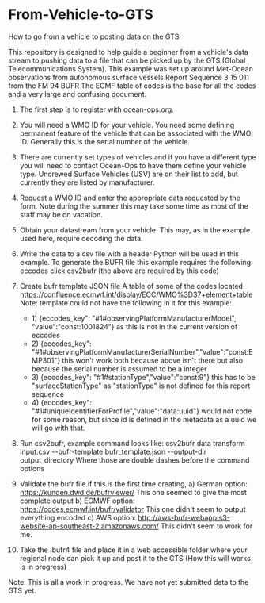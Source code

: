 # From-Vehicle-to-GTS
How to go from a vehicle to posting data on the GTS

This repository is designed to help guide a beginner from a vehicle's data stream to pushing data to a file that can be picked up by the GTS (Global Telecommunications System).
This example was set up around Met-Ocean observations from autonomous surface vessels Report Sequence 3 15 011 from the FM 94 BUFR 
The ECMF table of codes is the base for all the codes and a very large and confusing document.

1) The first step is to register with ocean-ops.org.
2) You will need a WMO ID for your vehicle.  You need some defining permanent feature of the vehicle that can be associated with the WMO ID.  Generally this is the serial number of the vehicle.
3) There are currently set types of vehicles and if you have a different type you will need to contact Ocean-Ops to have them define your vehicle type.  Uncrewed Surface Vehicles (USV) are on their list to add, but currently they are listed by manufacturer.
4) Request a WMO ID and enter the appropriate data requested by the form.  Note during the summer this may take some time as most of the staff may be on vacation.
5) Obtain your datastream from your vehicle.  This may, as in the example used here, require decoding the data.
6) Write the data to a csv file with a header
Python will be used in this example. To generate the BUFR file this example requires the following:
    eccodes
    click
    csv2bufr (the above are required by this code)

7) Create bufr template JSON file  A table of some of the codes located https://confluence.ecmwf.int/display/ECC/WMO%3D37+element+table
    Note: template could not have the following in it for this example:
   <ul>
    <li> 1) {eccodes_key": "#1#observingPlatformManufacturerModel", "value":"const:1001824"} as this is not in the current version of eccodes</li>
    <li>2) {eccodes_key": "#1#observingPlatformManufacturerSerialNumber","value":"const:EMP301"} this won't work both because above isn't there but also because the serial number is assumed to be a integer</li>
    <li>3) {eccodes_key": "#1#stationType","value":"const:9"} this has to be "surfaceStationType" as "stationType" is not defined for this report sequence</li>
    <li>4) {eccodes_key": "#1#uniqueIdentifierForProfile","value":"data:uuid"} would not code for some reason, but since id is defined in the metadata as a uuid we will go with that.</li>
   </ul>
9) Run csv2bufr, example command looks like:
      csv2bufr data transform input.csv --bufr-template bufr_template.json --output-dir output_directory
      Where those are double dashes before the command options
10) Validate the bufr file if this is the first time creating,
    a) German option: https://kunden.dwd.de/bufrviewer/  This one seemed to give the most complete output
    b) ECMWF option: https://codes.ecmwf.int/bufr/validator  This one didn't seem to output everything encoded
    c) AWS option: http://aws-bufr-webapp.s3-website-ap-southeast-2.amazonaws.com/ This didn't seem to work for me.
11) Take the .bufr4 file and place it in a web accessible folder where your regional node can pick it up and post it to the GTS (How this will works is in progress)

Note: This is all a work in progress. We have not yet submitted data to the GTS yet.
